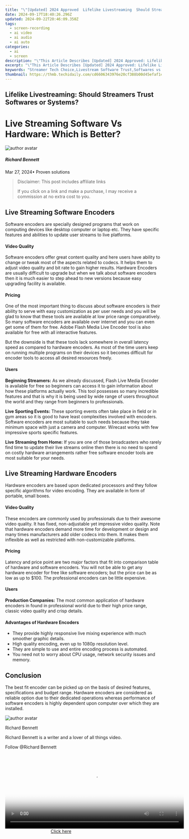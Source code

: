 ```yaml
---
title: "\"[Updated] 2024 Approved  Lifelike Livestreaming  Should Streamers Trust Softwares or Systems?\""
date: 2024-09-17T18:40:26.296Z
updated: 2024-09-22T20:46:09.350Z
tags: 
  - screen-recording
  - ai video
  - ai audio
  - ai auto
categories: 
  - ai
  - screen
description: "\"This Article Describes [Updated] 2024 Approved: Lifelike Livestreaming: Should Streamers Trust Softwares or Systems?\""
excerpt: "\"This Article Describes [Updated] 2024 Approved: Lifelike Livestreaming: Should Streamers Trust Softwares or Systems?\""
keywords: "Streamer Tech Choice,Livestream Software Trust,Softwares vs Systems Live,Streaming Tech Reliability,Trustworthy Livestream Tools,Pro Tools for Streamers,Safe Streaming Platforms"
thumbnail: https://thmb.techidaily.com/cd6606343976e20cf388b00d45efaf1c0dc2657ac5579547b5483cbbe74bcc51.jpg
---
```


## Lifelike Livestreaming: Should Streamers Trust Softwares or Systems?

# Live Streaming Software Vs Hardware: Which is Better?

![author avatar](https://images.wondershare.com/filmora/article-images/richard-bennett.jpg)

##### Richard Bennett

 Mar 27, 2024• Proven solutions

>  Disclaimer: This post includes affiliate links
>
>  If you click on a link and make a purchase, I may receive a commission at no extra cost to you.
>

## Live Streaming Software Encoders

 Software encoders are specially designed programs that work on computing devices like desktop computer or laptop etc. They have specific features and abilities to update user streams to live platforms.

#### Video Quality

 Software encoders offer great content quality and here users have ability to change or tweak most of the aspects related to codecs. It helps them to adjust video quality and bit rate to gain higher results. Hardware Encoders are usually difficult to upgrade but when we talk about software encoders then it is much easier to step ahead to new versions because easy upgrading facility is available.

#### Pricing

 One of the most important thing to discuss about software encoders is their ability to serve with easy customization as per user needs and you will be glad to know that these tools are available at low price range comparatively. So many software encoders are available over internet and you can even get some of them for free. Adobe Flash Media Live Encoder tool is also available for free with all interactive features.

 But the downside is that these tools lack somewhere in overall latency speed as compared to hardware encoders. As most of the time users keep on running multiple programs on their devices so it becomes difficult for encoder tools to access all desired resources freely.

#### Users

**Beginning Streamers:** As we already discussed, Flash Live Media Encoder is available for free so beginners can access it to gain information about how these platforms actually work. This tool possesses so many incredible features and that is why it is being used by wide range of users throughout the world and they range from beginners to professionals.

**Live Sporting Events:** These sporting events often take place in field or in gym areas so it is good to have least complexities involved with encoders. Software encoders are most suitable to such needs because they take minimum space with just a camera and computer. Wirecast works with few impressive sports specific features.

**Live Streaming from Home:** If you are one of those broadcasters who rarely find time to update their live streams online then there is no need to spend on costly hardware arrangements rather free software encoder tools are most suitable for your needs.

## Live Streaming Hardware Encoders

 Hardware encoders are based upon dedicated processors and they follow specific algorithms for video encoding. They are available in form of portable, small boxes.

#### Video Quality

 These encoders are commonly used by professionals due to their awesome video quality. It has fixed, non-adjustable yet impressive video quality. Note that hardware encoders demand more time for development or design and many times manufacturers add older codecs into them. It makes them inflexible as well as restricted with non-customizable platforms.

#### Pricing

 Latency and price point are two major factors that fit into comparison table of hardware and software encoders. You will not be able to get any hardware encoder for free like software encoders; but the price can be as low as up to $100\. The professional encoders can be little expensive.

#### Users

**Production Companies:** The most common application of hardware encoders in found in professional world due to their high price range, classic video quality and crisp details.

#### Advantages of Hardware Encoders

* They provide highly responsive live mixing experience with much smoother graphic details.
* High quality encoding, even up to 1080p resolution level.
* They are simple to use and entire encoding process is automated.
* You need not to worry about CPU usage, network security issues and memory.

## Conclusion

 The best fit encoder can be picked up on the basis of desired features, specifications and budget range. Hardware encoders are considered as reliable option due to their dedicated operations whereas performance of software encoders is highly dependent upon computer over which they are installed.

![author avatar](https://images.wondershare.com/filmora/article-images/richard-bennett.jpg)

Richard Bennett

Richard Bennett is a writer and a lover of all things video.

Follow @Richard Bennett


<ins class="adsbygoogle"
     style="display:block"
     data-ad-format="autorelaxed"
     data-ad-client="ca-pub-7571918770474297"
     data-ad-slot="1223367746"></ins>



<ins class="adsbygoogle"
     style="display:block"
     data-ad-client="ca-pub-7571918770474297"
     data-ad-slot="8358498916"
     data-ad-format="auto"
     data-full-width-responsive="true"></ins>




<!-- affiliate ads begin -->
<span id="1983549">
					<video width="576" height="240" style="cursor:pointer"
           poster="//a.impactradius-go.com/display-clicktoplayimage/1983549.png"
           onclick="if(!this.playClicked){this.play();this.setAttribute('controls',true);this.playClicked=true;}">
	   <source src="//a.impactradius-go.com/display-ad/22993-1983549">
	   <img src="//a.impactradius-go.com/display-clicktoplayimage/1983549.png" style="border: none; height: 100%; width: 100%; object-fit: contain">
	</video>
	<div style="width:360px;text-align:center"><a href="javascript:window.open(decodeURIComponent('https%3A%2F%2Fhomestyler.sjv.io%2Fc%2F5597632%2F1983549%2F22993'), '_blank');void(0);">Click here</a></div>
</span>
<img height="0" width="0" src="https://imp.pxf.io/i/5597632/1983549/22993" style="position:absolute;visibility:hidden;" border="0" />
<!-- affiliate ads end -->

